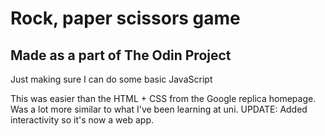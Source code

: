 # Rock, paper scissors game
## Made as a part of The Odin Project
Just making sure I can do some basic JavaScript

This was easier than the HTML + CSS from the Google replica homepage. Was a lot more similar to what I've been learning at uni.
UPDATE: Added interactivity so it's now a web app.
